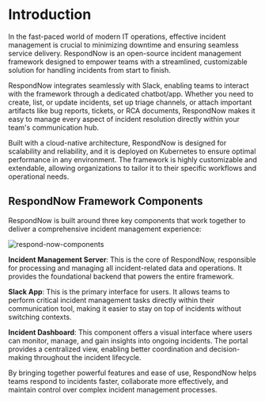 # Introduction

In the fast-paced world of modern IT operations, effective incident management is crucial to minimizing downtime and ensuring seamless service delivery. RespondNow is an open-source incident management framework designed to empower teams with a streamlined, customizable solution for handling incidents from start to finish.

RespondNow integrates seamlessly with Slack, enabling teams to interact with the framework through a dedicated chatbot/app. Whether you need to create, list, or update incidents, set up triage channels, or attach important artifacts like bug reports, tickets, or RCA documents, RespondNow makes it easy to manage every aspect of incident resolution directly within your team's communication hub.

Built with a cloud-native architecture, RespondNow is designed for scalability and reliability, and it is deployed on Kubernetes to ensure optimal performance in any environment. The framework is highly customizable and extendable, allowing organizations to tailor it to their specific workflows and operational needs.

## RespondNow Framework Components

RespondNow is built around three key components that work together to deliver a comprehensive incident management experience:

![respond-now-components](./images/framework-components.png)

**Incident Management Server**: This is the core of RespondNow, responsible for processing and managing all incident-related data and operations. It provides the foundational backend that powers the entire framework.

**Slack App**: This is the primary interface for users. It allows teams to perform critical incident management tasks directly within their communication tool, making it easier to stay on top of incidents without switching contexts.

**Incident Dashboard**: This component offers a visual interface where users can monitor, manage, and gain insights into ongoing incidents. The portal provides a centralized view, enabling better coordination and decision-making throughout the incident lifecycle.

By bringing together powerful features and ease of use, RespondNow helps teams respond to incidents faster, collaborate more effectively, and maintain control over complex incident management processes.
